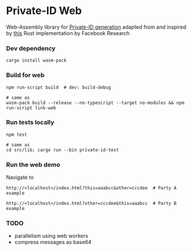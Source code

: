 # Private-ID Web

Web-Assembly library for [Private-ID generation](
https://engineering.fb.com/open-source/private-matching/) adapted from
and inspired by [this](https://github.com/facebookresearch/Private-ID) Rust implementation by Facebook Research

### Dev dependency

```shell
cargo install wasm-pack
```

### Build for web

```shell
npm run-script build  # dev: build-debug

# same as
wasm-pack build --release --no-typescript --target no-modules && npm run-script link-web
```

### Run tests locally

```shell
npm test

# same as
cd src/lib; cargo run --bin private-id-test
```

### Run the web demo

Navigate to
```
http://<localhost>/index.html?this=aaabcc&other=cccdee  # Party A example

http://<localhost>/index.html?other=cccdee&this=aaabcc  # Party B example
```

### TODO

 - parallelism using web workers
 - compress messages as base64
